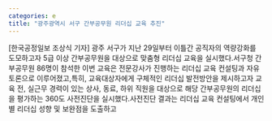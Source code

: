 ```yaml
---
categories: e
title: "광주광역시 서구 간부공무원 리더십 교육 추진"
---
```

[한국공정일보 조상식 기자] 광주 서구가 지난 29일부터 이틀간 공직자의 역량강화를 도모하고자 5급 이상 간부공무원을 대상으로 맞춤형 리더십 교육을 실시했다.서구청 간부공무원 86명이 참석한 이번 교육은 전문강사가 진행하는 리더십 교육 컨설팅과 자유토론으로 이루어졌고,특히, 교육대상자에게 구체적인 리더십 발전방안을 제시하고자 교육 전, 실근무 경력이 있는 상사, 동료, 하위 직원을 대상으로 해당 간부공무원의 리더십을 평가하는 360도 사전진단을 실시했다.사전진단 결과는 리더십 교육 컨설팅에서 개인별 리더십 성향 및 보완점을 도출하고
